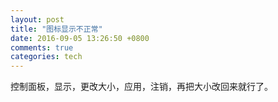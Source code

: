 ```yaml
---
layout: post
title: "图标显示不正常"
date: 2016-09-05 13:26:50 +0800
comments: true
categories: tech
---
```

控制面板，显示，更改大小，应用，注销，再把大小改回来就行了。
